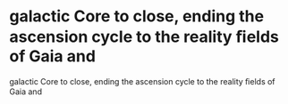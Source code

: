 # galactic Core  to  close, ending  the  ascension  cycle  to the   reality   ﬁelds of   Gaia  and

galactic Core  to  close, ending  the  ascension  cycle  to the   reality   ﬁelds of   Gaia  and